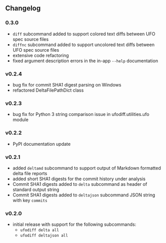 ## Changelog

### 0.3.0

- `diff` subcommand added to support colored text diffs between UFO spec source files
- `diffnc` subcommand added to support uncolored text diffs between UFO spec source files
- extensive code refactoring
- fixed argument description errors in the in-app `--help` documentation

### v0.2.4

- bug fix for commit SHA1 digest parsing on Windows
- refactored DeltaFilePathDict class

### v0.2.3

- bug fix for Python 3 string comparison issue in ufodiff.utilities.ufo module

### v0.2.2

- PyPI documentation update

### v0.2.1

- added `deltamd` subcommand to support output of Markdown formatted delta file reports
- added short SHA1 digests for the commit history under analysis
- Commit SHA1 digests added to `delta` subcommand as header of standard output string
- Commit SHA1 digests added to `deltajson` subcommand JSON string with key `commits`


### v0.2.0

- initial release with support for the following subcommands:
    - `ufodiff delta all`
    - `ufodiff deltajson all`
